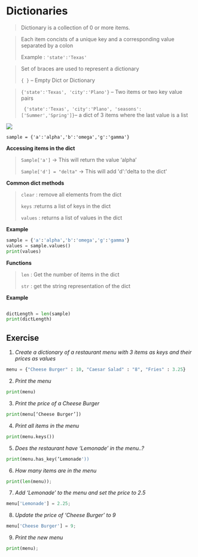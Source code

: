 

# Dictionaries





> Dictionary is a collection of 0 or more items.

> Each item concists of a unique key and a corresponding value
> separated by a colon
>
> Example : ```'state':'Texas'```

> Set of braces are used to represent a dictionary
>
> ```{ }``` – Empty Dict or Dictionary

> ```{'state':'Texas', 'city':'Plano'}``` – Two items or two key value pairs  
>
>``` {'state':'Texas', 'city':'Plano', 'seasons':['Summer','Spring']}```– a dict of 3 items where the last value is a list

![
](https://github.com/soulzcore/iacc_python_2018/raw/master/week1/images/dict1.png)

    sample = {'a':'alpha','b':'omega','g':'gamma'}  

**Accessing items in the dict**

> ```Sample['a']``` -> This will return the value ‘alpha’
>
> ```Sample['d'] = "delta"``` -> This will add 'd':'delta to the dict'

**Common dict methods**

> ```clear``` : remove all elements from the dict
>
> ```keys``` :returns a list of keys in the dict
>
> ```values``` : returns a list of values in the dict

**Example**
```python
sample = {'a':'alpha','b':'omega','g':'gamma'}  
values = sample.values()
print(values)

```

**Functions**

> ```len``` : Get the number of items in the dict
>
> ```str``` : get the string representation of the dict

**Example**

```python

dictLength = len(sample)
print(dictLength)

```


## Exercise


1. *Create a dictionary of a restaurant menu with 3 items as keys and their prices as values*

```python
menu = {"Cheese Burger" : 10, "Caesar Salad" : "8", "Fries" : 3.25}
```

2.  *Print the menu*

```python
print(menu)
```

3. *Print the price of a Cheese Burger*

```python
print(menu[‘Cheese Burger’])
```

4. *Print all items in the menu*

```python
print(menu.keys())
```

5. *Does the restaurant have ‘Lemonade’ in the menu..?*

```python
print(menu.has_key(‘Lemonade'))
```

6. *How many items are in the menu*

```python
print(len(menu));
```

7. *Add ‘Lemonade’ to the menu and set the price to 2.5*

```python
menu['Lemonade'] = 2.25;
```

8. *Update the price of ‘Cheese Burger’ to 9*

```python
menu['Cheese Burger'] = 9;
```

9. *Print the new menu*

```python
print(menu);
```
